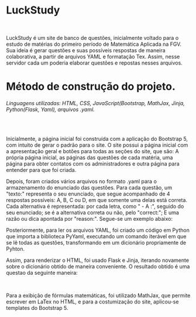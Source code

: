# LuckStudy
<br>

<p> LuckStudy é um site de banco de questões, inicialmente voltado para o estudo de matérias do primeiro período de Matemática Aplicada na FGV.
Sua ideia é gerar questões e suas possíveis respostas de maneira colaborativa, a partir de arquivos YAML e formatação Tex. Assim, nesse servidor cada um poderia elaborar questões e repostas nesses arquivos.</p>

# Método de construção do projeto.
<h6> Linguagens utilizadas: HTML, CSS, JavaScript(Bootstrap, MathJax, Jinja, Python(Flask, Yaml), arquivos .yaml. </h6>
<br>
<p> Inicialmente, a página inicial foi construída com a aplicação do Bootstrap 5, com intuito de gerar o padrão para o site. O site possui a página inicial com a apresentação geral e botões para todas as seções do site, que são: A própria página inicial, as páginas das questões de cada matéria, uma página para obter contatos com os administradores e outra página para entender para que foi criada.</p>
 
<p> Depois, foram criados vários arquivos no formato .yaml para o armazenamento do enunciado das questões. Para cada questão, um "texto:" representa o seu enunciado, que segue acompanhado de 4 respostas possíveis: A, B, C ou D, em que somente uma delas está correta. Cada alternativa é representada: por cada letra, como " - A :", seguido do seu enunciado; se é a alternativa correta ou não, pelo "correct:"; E uma razão ou dica apontada por "reason:". Segue-se um exemplo abaixo:</p>
 
<p> Posteriormente, para ler os arquivos YAML, foi criado um código em Python que importa a biblioteca PyYaml, executando um comando iterável em que se lê todas as questões, transformando em um dicionário propriamente de Pyhton.</p>
<p> Assim, para renderizar o HTML, foi usado Flask e Jinja, iterando novamente sobre o dicionário obtido de maneira conveniente. O resultado obtido é uma questao da seguinte maneira:</p>

<br>
<p> Para a exibição de fórmulas matemáticas, foi utilizado MathJax, que permite escrever em LaTex no HTML, e para a costumização do site, aplicou-se templates do Bootstrap 5.</p>
